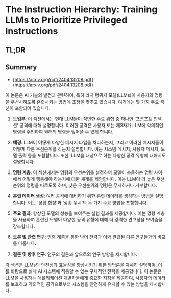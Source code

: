 # The Instruction Hierarchy: Training LLMs to Prioritize Privileged Instructions
## TL;DR
## Summary
- [https://arxiv.org/pdf/2404.13208.pdf](https://arxiv.org/pdf/2404.13208.pdf)

이 논문은 AI 기술의 발전과 관련하여, 특히 라지 랭귀지 모델(LLMs)이 사용자의 명령을 우선시하도록 훈련시키는 방법에 초점을 맞추고 있습니다. 여기에는 몇 가지 주요 섹션이 포함되어 있습니다.

1. **도입부**: 이 섹션에서는 현대 LLM들이 직면한 주요 위협 중 하나인 '프롬프트 인젝션' 공격에 대해 설명합니다. 이러한 공격은 사용자 또는 제3자가 LLM에 악의적인 명령을 주입하여 원래의 명령을 덮어쓸 수 있게 합니다.

2. **배경**: LLM이 어떻게 다양한 메시지 타입을 처리하는지, 그리고 이러한 메시지들이 어떻게 다른 우선순위를 갖는지 설명합니다. 이는 시스템 메시지, 사용자 메시지, 모델 출력 등을 포함합니다. 또한, LLM을 대상으로 하는 다양한 공격 유형에 대해서도 설명합니다.

3. **명령 계층**: 이 섹션에서는 명령의 우선순위를 설정하여 모델이 충돌하는 명령 사이에서 어떻게 행동해야 하는지에 대한 체계를 제안합니다. 이는 LLM이 더 높은 우선순위의 명령을 따르도록 하며, 낮은 우선순위의 명령은 무시하거나 거부합니다.

4. **훈련 데이터 생성**: 여러 공격에 대비하기 위한 훈련 데이터를 생성하는 방법을 설명합니다. 이는 ‘상황 합성’과 ‘상황 무시’의 두 가지 주요 방법을 포함합니다.

5. **주요 결과**: 향상된 모델의 성능을 보여주는 실험 결과를 제공합니다. 이는 명령 계층을 사용하여 훈련된 모델이 다양한 공격 유형에 대해 더 강력한 견고성을 보여줌을 강조합니다.

6. **토론 및 관련 연구**: 명령 계층을 통한 방어 전략과 이와 관련된 다른 연구들과의 비교를 다룹니다.

7. **결론 및 향후 연구**: 연구의 결론과 앞으로의 연구 방향을 제시합니다.

각 섹션은 LLMs의 안전성과 효율성을 향상시키기 위한 방법론을 자세히 설명하며, 이를 바탕으로 실제 AI 시스템에 적용할 수 있는 구체적인 전략을 제공합니다. 이 논문은 LLM을 사용하는 애플리케이션 개발자들에게 중요한 지침을 제공하여, 사용자의 데이터를 보호하고 악의적인 공격으로부터 시스템을 안전하게 유지할 수 있는 방법을 제시합니다.